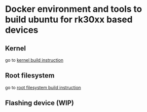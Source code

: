 # Docker environment and tools to build ubuntu for rk30xx based devices

## Kernel

go to [kernel build instruction](kernel)

## Root filesystem

go to [root filesystem build instruction](rootfs)

## Flashing device (WIP)